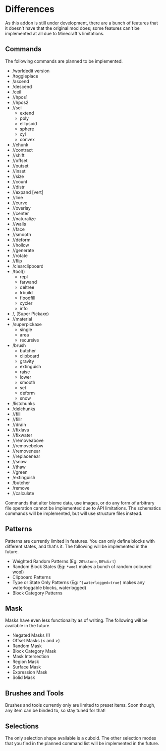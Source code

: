 # Differences

As this addon is still under development, there are a bunch of features that it doesn't have that the original mod does; some features can't be implemented at all due to Minecraft's limitations.

## Commands

The following commands are planned to be implemented.

- /worldedit version
- /toggleplace
- /ascend
- /descend
- /ceil
- //hpos1
- //hpos2
- //sel
    - extend
    - poly
    - ellipsoid
    - sphere
    - cyl
    - convex
- //chunk
- //contract
- //shift
- //offset
- //outset
- //inset
- //size
- //count
- //distr
- //expand [vert]
- //line
- //curve
- //overlay
- //center
- //naturalize
- //walls
- //face
- //smooth
- //deform
- //hollow
- //generate
- //rotate
- //flip
- /clearclipboard
- /tool()
    - repl
    - farwand
    - deltree
    - lrbuild
    - floodfill
    - cycler
    - info
- /, (Super Pickaxe)
- //material
- /superpickaxe
    - single
    - area
    - recursive
- /brush 
    - butcher
    - clipboard
    - gravity
    - extinguish
    - raise
    - lower
    - smooth
    - set
    - deform
    - snow
- /listchunks
- /delchunks
- //fill
- //fillr
- //drain
- //fixlava
- //fixwater
- //removeabove
- //removebelow
- //removenear
- //replacenear
- //snow
- //thaw
- //green
- /extinguish
- /butcher
- /remove
- //calculate

Commands that alter biome data, use images, or do any form of arbitrary file operation cannot be implemented due to API limitations.
The schematics commands will be implemented, but will use structure files instead.

## Patterns

Patterns are currently limited in features. You can only define blocks with different states, and that's it. The following will be implemented in the future.

- Weighted Random Patterns (Eg: `20%stone,80%dirt`)
- Random Block States (Eg: `*wool` makes a bunch of random coloured wool)
- Clipboard Patterns
- Type or State Only Patterns (Eg: `^[waterlogged=true]` makes any waterloggable blocks, waterlogged)
- Block Category Patterns

## Mask

Masks have even less functionality as of writing. The following will be available in the future.

- Negated Masks (!)
- Offset Masks (< and >)
- Random Mask
- Block Category Mask
- Mask Intersection
- Region Mask
- Surface Mask
- Expression Mask
- Solid Mask

## Brushes and Tools

Brushes and tools currently only are limited to preset items. Soon though, any item can be binded to, so stay tuned for that!

## Selections

The only selection shape available is a cuboid. The other selection modes that you find in the planned command list will be implemented in the future.